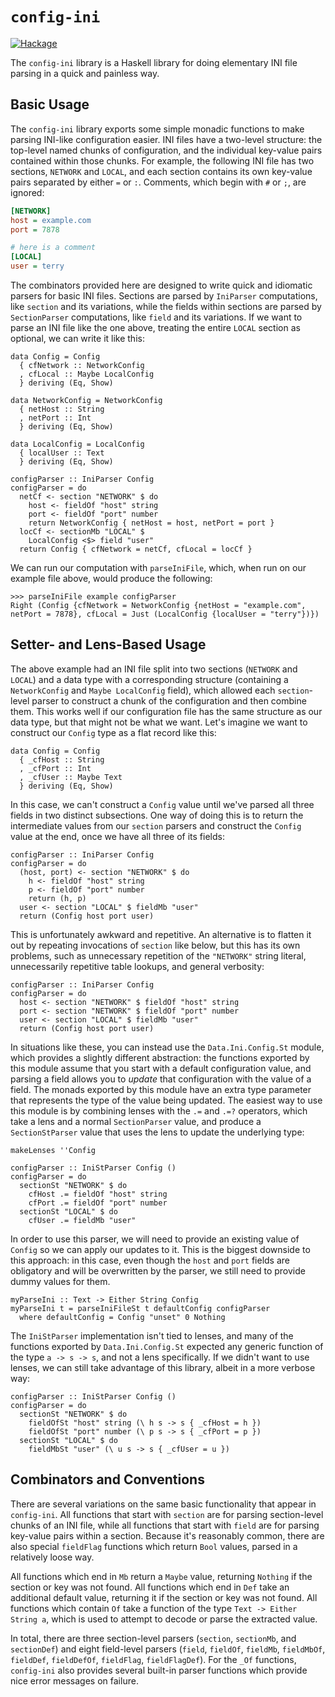 # `config-ini`

[![Hackage](https://img.shields.io/hackage/v/config-ini.svg)](https://hackage.haskell.org/package/config-ini)

The `config-ini` library is a Haskell library for doing elementary INI file parsing in a quick and painless way.

## Basic Usage

The `config-ini` library exports some simple monadic functions to make parsing INI-like configuration easier. INI files have a two-level structure: the top-level named chunks of configuration, and the individual key-value pairs contained within those chunks. For example, the following INI file has two sections, `NETWORK` and `LOCAL`, and each section contains its own key-value pairs separated by either `=` or `:`. Comments, which begin with `#` or `;`, are ignored:

~~~.ini
[NETWORK]
host = example.com
port = 7878

# here is a comment
[LOCAL]
user = terry
~~~

The combinators provided here are designed to write quick and idiomatic parsers for basic INI files. Sections are parsed by `IniParser` computations, like `section` and its variations, while the fields within sections are parsed by `SectionParser` computations, like `field` and its variations. If we want to parse an INI file like the one above, treating the entire `LOCAL` section as optional, we can write it like this:

~~~.haskell
data Config = Config
  { cfNetwork :: NetworkConfig
  , cfLocal :: Maybe LocalConfig
  } deriving (Eq, Show)

data NetworkConfig = NetworkConfig
  { netHost :: String
  , netPort :: Int
  } deriving (Eq, Show)

data LocalConfig = LocalConfig
  { localUser :: Text
  } deriving (Eq, Show)

configParser :: IniParser Config
configParser = do
  netCf <- section "NETWORK" $ do
    host <- fieldOf "host" string
    port <- fieldOf "port" number
    return NetworkConfig { netHost = host, netPort = port }
  locCf <- sectionMb "LOCAL" $
    LocalConfig <$> field "user"
  return Config { cfNetwork = netCf, cfLocal = locCf }
~~~

We can run our computation with `parseIniFile`, which, when run on our example file above, would produce the following:

~~~.haskell
>>> parseIniFile example configParser
Right (Config {cfNetwork = NetworkConfig {netHost = "example.com", netPort = 7878}, cfLocal = Just (LocalConfig {localUser = "terry"})})
~~~

## Setter- and Lens-Based Usage

The above example had an INI file split into two sections (`NETWORK` and `LOCAL`) and a data type with a corresponding structure (containing a `NetworkConfig` and `Maybe LocalConfig` field), which allowed each `section`-level parser to construct a chunk of the configuration and then combine them. This works well if our configuration file has the same structure as our data type, but that might not be what we want. Let's imagine we want to construct our `Config` type as a flat record like this:

~~~.haskell
data Config = Config
  { _cfHost :: String
  , _cfPort :: Int
  , _cfUser :: Maybe Text
  } deriving (Eq, Show)
~~~

In this case, we can't construct a `Config` value until we've parsed all three fields in two distinct subsections. One way of doing this is to return the intermediate values from our `section` parsers and construct the `Config` value at the end, once we have all three of its fields:

~~~.haskell
configParser :: IniParser Config
configParser = do
  (host, port) <- section "NETWORK" $ do
    h <- fieldOf "host" string
    p <- fieldOf "port" number
    return (h, p)
  user <- section "LOCAL" $ fieldMb "user"
  return (Config host port user)
~~~

This is unfortunately awkward and repetitive. An alternative is to flatten it out by repeating invocations of `section` like below, but this has its own problems, such as unnecessary repetition of the `"NETWORK"` string literal, unnecessarily repetitive table lookups, and general verbosity:

~~~.haskell
configParser :: IniParser Config
configParser = do
  host <- section "NETWORK" $ fieldOf "host" string
  port <- section "NETWORK" $ fieldOf "port" number
  user <- section "LOCAL" $ fieldMb "user"
  return (Config host port user)
~~~

In situations like these, you can instead use the `Data.Ini.Config.St` module, which provides a slightly different abstraction: the functions exported by this module assume that you start with a default configuration value, and parsing a field allows you to _update_ that configuration with the value of a field. The monads exported by this module have an extra type parameter that represents the type of the value being updated. The easiest way to use this module is by combining lenses with the `.=` and `.=?` operators, which take a lens and a normal `SectionParser` value, and produce a `SectionStParser` value that uses the lens to update the underlying type:

~~~.haskell
makeLenses ''Config

configParser :: IniStParser Config ()
configParser = do
  sectionSt "NETWORK" $ do
    cfHost .= fieldOf "host" string
    cfPort .= fieldOf "port" number
  sectionSt "LOCAL" $ do
    cfUser .= fieldMb "user"
~~~

In order to use this parser, we will need to provide an existing value of `Config` so we can apply our updates to it. This is the biggest downside to this approach: in this case, even though the `host` and `port` fields are obligatory and will be overwritten by the parser, we still need to provide dummy values for them.

~~~.haskell
myParseIni :: Text -> Either String Config
myParseIni t = parseIniFileSt t defaultConfig configParser
  where defaultConfig = Config "unset" 0 Nothing
~~~

The `IniStParser` implementation isn't tied to lenses, and many of the functions exported by `Data.Ini.Config.St` expected any generic function of the type `a -> s -> s`, and not a lens specifically. If we didn't want to use lenses, we can still take advantage of this library, albeit in a more verbose way:

~~~.haskell
configParser :: IniStParser Config ()
configParser = do
  sectionSt "NETWORK" $ do
    fieldOfSt "host" string (\ h s -> s { _cfHost = h })
    fieldOfSt "port" number (\ p s -> s { _cfPort = p })
  sectionSt "LOCAL" $ do
    fieldMbSt "user" (\ u s -> s { _cfUser = u })
~~~

## Combinators and Conventions

There are several variations on the same basic functionality that appear in `config-ini`. All functions that start with `section` are for parsing section-level chunks of an INI file, while all functions that start with `field` are for parsing key-value pairs within a section. Because it's reasonably common, there are also special `fieldFlag` functions which return `Bool` values, parsed in a relatively loose way.

All functions which end in `Mb` return a `Maybe` value, returning `Nothing` if the section or key was not found. All functions which end in `Def` take an additional default value, returning it if the section or key was not found. All functions which contain `Of` take a function of the type `Text -> Either String a`, which is used to attempt to decode or parse the extracted value.

In total, there are three section-level parsers (`section`, `sectionMb`, and `sectionDef`) and eight field-level parsers (`field`, `fieldOf`, `fieldMb`, `fieldMbOf`, `fieldDef`, `fieldDefOf`, `fieldFlag`, `fieldFlagDef`). For the `_Of` functions, `config-ini` also provides several built-in parser functions which provide nice error messages on failure.
